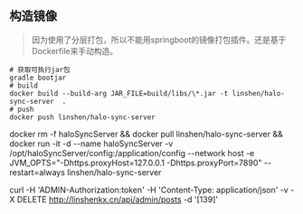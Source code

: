 ## 构造镜像
> 因为使用了分层打包，所以不能用springboot的镜像打包插件。还是基于Dockerfile来手动构造。

```shell
# 获取可执行jar包
gradle bootjar
# build
docker build --build-arg JAR_FILE=build/libs/\*.jar -t linshen/halo-sync-server  .
# push
docker push linshen/halo-sync-server

```

docker rm -f haloSyncServer && docker pull linshen/halo-sync-server && docker run -it -d --name haloSyncServer -v /opt/haloSyncServer/config:/application/config --network host -e JVM_OPTS="-Dhttps.proxyHost=127.0.0.1 -Dhttps.proxyPort=7890" --restart=always linshen/halo-sync-server


curl  -H 'ADMIN-Authorization:token'  -H 'Content-Type: application/json'  -v -X DELETE   http://linshenkx.cn/api/admin/posts -d '[139]'
